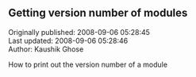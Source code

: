 ## Getting version number of modules  
Originally published: 2008-09-06 05:28:45  
Last updated: 2008-09-06 05:28:46  
Author: Kaushik Ghose  
  
How to print out the version number of a module